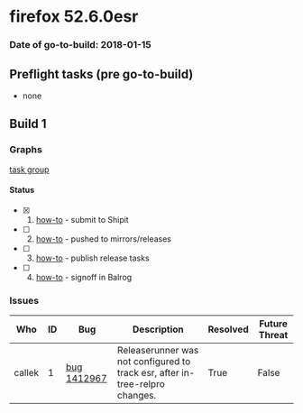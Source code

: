 # firefox 52.6.0esr

### Date of go-to-build: 2018-01-15

## Preflight tasks (pre go-to-build)
- none

## Build 1  

### Graphs
[task group](https://tools.taskcluster.net/push-inspector/#/LtXuHitNSJOsEL3d1AILFQ)


#### Status
- [x] 1.  [how-to](https://wiki.mozilla.org/Release:Release_Automation_on_Mercurial:Starting_a_Release#Submit_to_Ship_It)  - submit to Shipit
- [ ] 2.  [how-to](https://github.com/mozilla-releng/releasewarrior-2.0/blob/master/old-how-tos/relpro.md#2-push-to-releases-dir-mirrors)  - pushed to mirrors/releases
- [ ] 3.  [how-to](https://github.com/mozilla-releng/releasewarrior-2.0/blob/master/old-how-tos/relpro.md#4-publish-release)  - publish release tasks
- [ ] 4.  [how-to](https://github.com/mozilla-releng/releasewarrior-2.0/blob/master/old-how-tos/relpro.md#3-signoffs)  - signoff in Balrog

### Issues
| Who                 | ID               | Bug                                                                 | Description                | Resolved                | Future Threat                |
| ------------------- | ---------------- | ------------------------------------------------------------------- | -------------------------- | ----------------------- | ---------------------------- |
| callek  | 1 | [bug 1412967](https://bugzil.la/1412967)        | Releaserunner was not configured to track esr, after in-tree-relpro changes. | True | False |

